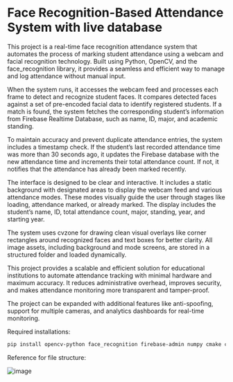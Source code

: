 # Face Recognition-Based Attendance System with live database

This project is a real-time face recognition attendance system that automates the process of marking student attendance using a webcam and facial recognition technology. Built using Python, OpenCV, and the face_recognition library, it provides a seamless and efficient way to manage and log attendance without manual input.

When the system runs, it accesses the webcam feed and processes each frame to detect and recognize student faces. It compares detected faces against a set of pre-encoded facial data to identify registered students. If a match is found, the system fetches the corresponding student’s information from Firebase Realtime Database, such as name, ID, major, and academic standing.

To maintain accuracy and prevent duplicate attendance entries, the system includes a timestamp check. If the student’s last recorded attendance time was more than 30 seconds ago, it updates the Firebase database with the new attendance time and increments their total attendance count. If not, it notifies that the attendance has already been marked recently.

The interface is designed to be clear and interactive. It includes a static background with designated areas to display the webcam feed and various attendance modes. These modes visually guide the user through stages like loading, attendance marked, or already marked. The display includes the student’s name, ID, total attendance count, major, standing, year, and starting year.

The system uses cvzone for drawing clean visual overlays like corner rectangles around recognized faces and text boxes for better clarity. All image assets, including background and mode screens, are stored in a structured folder and loaded dynamically.

This project provides a scalable and efficient solution for educational institutions to automate attendance tracking with minimal hardware and maximum accuracy. It reduces administrative overhead, improves security, and makes attendance monitoring more transparent and tamper-proof.

The project can be expanded with additional features like anti-spoofing, support for multiple cameras, and analytics dashboards for real-time monitoring.

Required installations: 
```bash
pip install opencv-python face_recognition firebase-admin numpy cmake cvzone dlib
```

Reference for file structure:


![image](https://github.com/user-attachments/assets/e155bc11-ef5d-4446-ab79-271d71f345ea)
